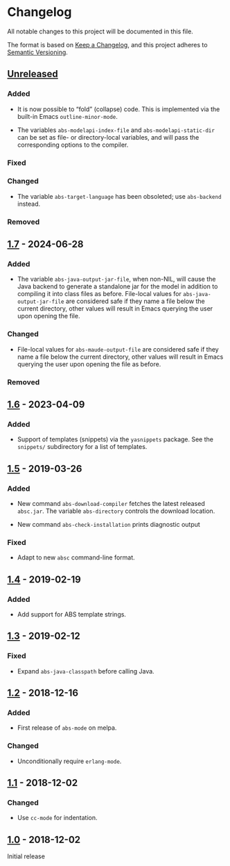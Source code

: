 # Changelog

All notable changes to this project will be documented in this file.

The format is based on [Keep a Changelog](https://keepachangelog.com/en/1.0.0/),
and this project adheres to [Semantic Versioning](https://semver.org/spec/v2.0.0.html).

## [Unreleased]

### Added

- It is now possible to “fold” (collapse) code.  This is implemented via the built-in Emacs `outline-minor-mode`.

- The variables `abs-modelapi-index-file` and `abs-modelapi-static-dir` can be set as file- or directory-local variables, and will pass the corresponding options to the compiler.

### Fixed

### Changed

- The variable `abs-target-language` has been obsoleted; use `abs-backend` instead.

### Removed

## [1.7] - 2024-06-28

### Added

- The variable `abs-java-output-jar-file`, when non-NIL, will cause the Java backend to generate a standalone jar for the model in addition to compiling it into class files as before.  File-local values for `abs-java-output-jar-file` are considered safe if they name a file below the current directory, other values will result in Emacs querying the user upon opening the file.

### Changed

- File-local values for `abs-maude-output-file` are considered safe if they name a file below the current directory, other values will result in Emacs querying the user upon opening the file as before.

### Removed

## [1.6] - 2023-04-09

### Added

- Support of templates (snippets) via the `yasnippets` package.  See the `snippets/` subdirectory for a list of templates.

## [1.5] - 2019-03-26

### Added

- New command `abs-download-compiler` fetches the latest released `absc.jar`.  The variable `abs-directory` controls the download location.

- New command `abs-check-installation` prints diagnostic output

### Fixed

- Adapt to new `absc` command-line format.

## [1.4] - 2019-02-19

### Added

- Add support for ABS template strings.

## [1.3] - 2019-02-12

### Fixed

- Expand `abs-java-classpath` before calling Java.

## [1.2] - 2018-12-16

### Added

- First release of `abs-mode` on melpa.

### Changed

- Unconditionally require `erlang-mode`.

## [1.1] - 2018-12-02

### Changed

- Use `cc-mode` for indentation.

## [1.0] - 2018-12-02

Initial release

[Unreleased]: https://github.com/abstools/abs-mode/compare/v1.7...HEAD
[1.7]: https://github.com/abstools/abs-mode/compare/v1.6...v1.7
[1.6]: https://github.com/abstools/abs-mode/compare/v1.5...v1.6
[1.5]: https://github.com/abstools/abs-mode/compare/v1.4...v1.5
[1.4]: https://github.com/abstools/abs-mode/compare/v1.3...v1.4
[1.3]: https://github.com/abstools/abs-mode/compare/v1.2...v1.3
[1.2]: https://github.com/abstools/abs-mode/compare/v1.1...v1.2
[1.1]: https://github.com/abstools/abs-mode/compare/v1.0...v1.1
[1.0]: https://github.com/abstools/abs-mode/releases/tag/v1.0
